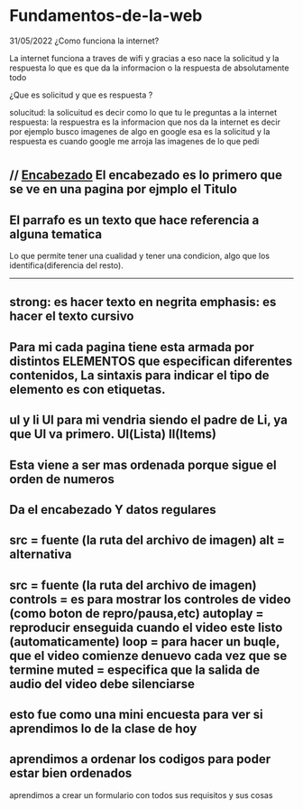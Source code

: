 # Fundamentos-de-la-web
31/05/2022
¿Como funciona la internet?

La internet funciona a traves de wifi y gracias a eso nace la solicitud y la respuesta lo que es que da la informacion o la respuesta de absolutamente todo


¿Que es solicitud y que es respuesta ?

solucitud: la solicuitud es decir como lo que tu le preguntas a la internet 
respuesta: la respuestra es la informacion que nos da la internet es decir por ejemplo busco imagenes de algo en google esa es la solicitud y la respuesta es cuando google me arroja las imagenes de lo que pedi  

#
//<!--Encabezados.html-->
<a href ="Elementos de texto/encabezado.html">Encabezado</a>
El encabezado es lo primero que se ve en una pagina por ejmplo el Titulo 
----------------------------------------------------------------------------------
<!--Parrafos.html-->
El parrafo es un texto que hace referencia a alguna tematica 
----------------------------------------------------------------------------------
<!--Vinculos.html-->
Lo que permite tener una cualidad y tener una condicion, algo que los identifica(diferencia del resto).


----------------------------------------------------------------------------------
<!--emphasis-strong.html-->
strong: es hacer texto en negrita
emphasis: es hacer el texto cursivo 
----------------------------------------------------------------------------------
<!--sintaxis-->
Para mi cada pagina tiene esta armada por distintos ELEMENTOS que especifican diferentes contenidos, La sintaxis para indicar el tipo de elemento es con etiquetas.
----------------------------------------------------------------------------------
<!--listasytabla.html-->
ul y li
Ul para mi vendria siendo el padre de Li, ya que Ul va primero.
Ul(Lista)
lI(Items)
---------------------------------------------------------------------------------------
<!--Listas ordenadas-->
Esta viene a ser mas ordenada porque sigue el orden de numeros 
---------------------------------------------------------------------------------------
<!--Tablas-->
Da el encabezado Y datos regulares 
---------------------------------------------------------------------------------------
<!--imagenes-->
src = fuente (la ruta del archivo de imagen)
alt = alternativa
----------------------------------------------------------------------------------
<!--videos-->
src = fuente (la ruta del archivo de imagen)
controls = es para mostrar los controles de video (como boton de repro/pausa,etc)
autoplay = reproducir enseguida cuando el video este listo (automaticamente)
loop = para hacer un buqle, que el video comienze denuevo cada vez que se termine 
muted = especifica que la salida de audio del video debe silenciarse
----------------------------------------------------------------------------------
<!--Quiz-Elemental-->
esto fue como una mini encuesta para ver si aprendimos lo de la clase de hoy 
----------------------------------------------------------------------------------
<!--indertar-->
aprendimos a ordenar los codigos para poder estar bien ordenados 
----------------------------------------------------------------------------------
<!--formulario-->
aprendimos a crear un formulario con todos sus requisitos y sus cosas 